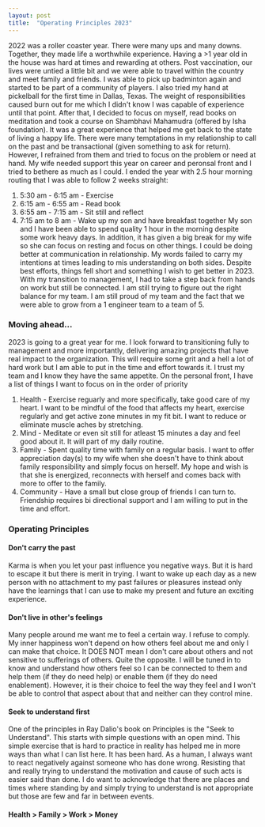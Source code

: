 ```yaml
---
layout: post
title:  "Operating Principles 2023"
---
```


2022 was a roller coaster year. There were many ups and many downs. Together, they made life a worthwhile experience. Having a >1 year old in the house was hard at times and rewarding at others. Post vaccination, our lives were untied a little bit and we were able to travel within the country and meet family and friends. I was able to pick up badminton again and started to be part of a community of players. I also tried my hand at pickelball for the first time in Dallas, Texas. The weight of responsibilities caused burn out for me which I didn't know I was capable of experience until that point. After that, I decided to focus on myself, read books on meditation and took a course on Shambhavi Mahamudra (offered by Isha foundation). It was a great experience that helped me get back to the state of living a happy life. There were many temptations in my relationship to call on the past and be transactional (given something to ask for return). However, I refrained from them and tried to focus on the problem or need at hand. My wife needed support this year on career and peronsal front and I tried to bethere as much as I could.
I ended the year with 2.5 hour morning routing that I was able to follow 2 weeks straight:
1. 5:30 am - 6:15 am - Exercise
2. 6:15 am - 6:55 am - Read book
3. 6:55 am - 7:15 am - Sit still and reflect
4. 7:15 am to 8 am - Wake up my son and have breakfast together
My son and I have been able to spend quality 1 hour in the morning despite some work heavy days. In addition, it has given a big break for my wife so she can focus on resting and focus on other things.
I could be doing better at communication in relationship. My words failed to carry my intentions at times leading to mis understanding on both sides. Despite best efforts, things fell short and something I wish to get better in 2023. With my transition to management, I had to take a step back from hands on work but still be connected. I am still trying to figure out the right balance for my team. I am still proud of my team and the fact that we were able to grow from a 1 engineer team to a team of 5.

### Moving ahead...
2023 is going to a great year for me. I look forward to transitioning fully to management and more importantly, delivering amazing projects that have real impact to the organization. This will require some grit and a hell a lot of hard work but I am able to put in the time and effort towards it. I trust my team and I know they have the same appetite.
On the personal front, I have a list of things I want to focus on in the order of priority
1. Health - Exercise reguarly and more specifically, take good care of my heart. I want to be mindful of the food that affects my heart, exercise regularly and get active zone minutes in my fit bit. I want to reduce or eliminate muscle aches by stretching.
2. Mind - Meditate or even sit still for atleast 15 minutes a day and feel good about it. It will part of my daily routine.
3. Family - Spent quality time with family on a regular basis. I want to offer appreciation day(s) to my wife when she doesn't have to think about family responsibility and simply focus on herself. My hope and wish is that she is energized, reconnects with herself and comes back with more to offer to the family.
4. Community - Have a small but close group of friends I can turn to. Friendship requires bi directional support and I am willing to put in the time and effort. 

### Operating Principles
#### Don't carry the past
Karma is when you let your past influence you negative ways. But it is hard to escape it but there is merit in trying. I want to wake up each day as a new person with no attachment to my past failures or pleasures instead only have the learnings that I can use to make my present and future an exciting experience.
#### Don't live in other's feelings
Many people around me want me to feel a certain way. I refuse to comply. My inner happiness won't depend on how others feel about me and only I can make that choice. It DOES NOT mean I don't care about others and not sensitive to sufferings of others. Quite the opposite. I will be tuned in to know and understand how others feel so I can be connected to them and help them (if they do need help) or enable them (if they do need enablement). However, it is their choice to feel the way they feel and I won't be able to control that aspect about that and neither can they control mine.

#### Seek to understand first
One of the principles in Ray Dalio's book on Principles is the "Seek to Understand". This starts with simple questions with an open mind. This simple exercise that is hard to practice in reality has helped me in more ways than what I can list here. It has been hard. As a human, I always want to react negatively against someone who has done wrong. Resisting that and really trying to understand the motivation and cause of such acts is easier said than done. I do want to acknowledge that there are places and times where standing by and simply trying to understand is not appropriate but those are few and far in between events.

#### Health > Family > Work > Money
